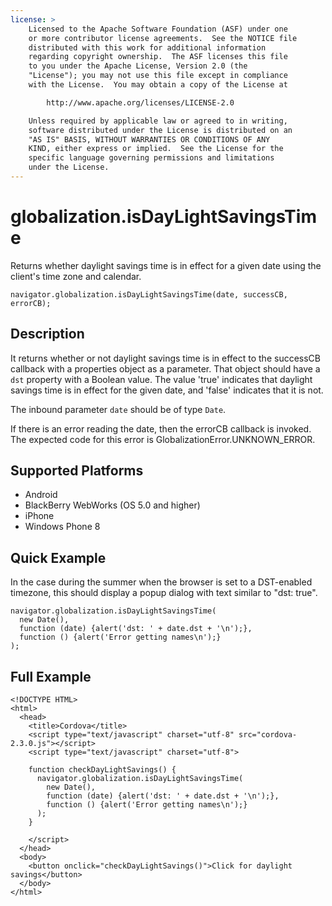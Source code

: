 ```yaml
---
license: >
    Licensed to the Apache Software Foundation (ASF) under one
    or more contributor license agreements.  See the NOTICE file
    distributed with this work for additional information
    regarding copyright ownership.  The ASF licenses this file
    to you under the Apache License, Version 2.0 (the
    "License"); you may not use this file except in compliance
    with the License.  You may obtain a copy of the License at

        http://www.apache.org/licenses/LICENSE-2.0

    Unless required by applicable law or agreed to in writing,
    software distributed under the License is distributed on an
    "AS IS" BASIS, WITHOUT WARRANTIES OR CONDITIONS OF ANY
    KIND, either express or implied.  See the License for the
    specific language governing permissions and limitations
    under the License.
---
```


globalization.isDayLightSavingsTime
===========

Returns whether daylight savings time is in effect for a given date using the client's time zone and calendar.

    navigator.globalization.isDayLightSavingsTime(date, successCB, errorCB);
    
Description
-----------

It returns whether or not daylight savings time is in effect to the successCB callback with a properties object as a parameter. That object should have a ``dst`` property with a Boolean value. The value 'true' indicates that daylight savings time is in effect for the given date, and 'false' indicates that it is not.

The inbound parameter `date` should be of type `Date`.

If there is an error reading the date, then the errorCB callback is invoked. The expected code for this error is GlobalizationError.UNKNOWN\_ERROR.

Supported Platforms
-------------------

- Android
- BlackBerry WebWorks (OS 5.0 and higher)
- iPhone
- Windows Phone 8

Quick Example
-------------

In the case during the summer when the browser is set to a DST-enabled timezone, this should display a popup dialog with text similar to "dst: true".

    navigator.globalization.isDayLightSavingsTime(
      new Date(),
      function (date) {alert('dst: ' + date.dst + '\n');},
      function () {alert('Error getting names\n');}
    );

Full Example
------------

    <!DOCTYPE HTML>
    <html>
      <head>
        <title>Cordova</title>
        <script type="text/javascript" charset="utf-8" src="cordova-2.3.0.js"></script>
        <script type="text/javascript" charset="utf-8">
        
        function checkDayLightSavings() {
          navigator.globalization.isDayLightSavingsTime(
            new Date(),
            function (date) {alert('dst: ' + date.dst + '\n');},
            function () {alert('Error getting names\n');}
          );
        }
                                             
        </script>
      </head>
      <body>
        <button onclick="checkDayLightSavings()">Click for daylight savings</button>
      </body>
    </html>
    
